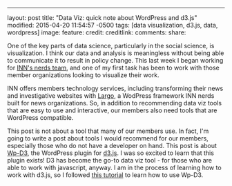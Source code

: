 ---
layout: post
title: "Data Viz: quick note about WordPress and d3.js"
modified: 2015-04-20 11:54:57 -0500
tags: [data visualization, d3.js, data, wordpress]
image:
  feature: 
  credit: 
  creditlink: 
comments: 
share: 



One of the key parts of data science, particularly in the social science, is visualization. I think our data and analysis is meaningless without being able to communicate it to result in policy change. This last week I began working for [INN's nerds team](nerds.inn.org), and one of my first task has been to work with those member organizations looking to visualize their work. 

INN offers members technology services, including transforming their news and investigative websites with [Largo](http://largoproject.org/), a WodPress framework INN nerds built for news organizations. So, in addition to recommending data viz tools that are easy to use and interactive, our members also need tools that are WordPress compatible.

This post is not about a tool that many of our members use. In fact, I'm going to write a post about tools I would recommend for our members, especially those who do not have a developer on hand. This post is about [Wp-D3](https://wordpress.org/plugins/wp-d3/), the WordPress plugin for [d3.js](http://d3js.org/). I was so excited to learn that this plugin exists! D3 has become the go-to data viz tool - for those who are able to work with javascript, anyway. I am in the process of learning how to work with d3.js, so I followed [this tutorial](http://figurebelow.com/d3/short-tutorial-into-wp-d3-v2/) to learn how to use Wp-D3. 





